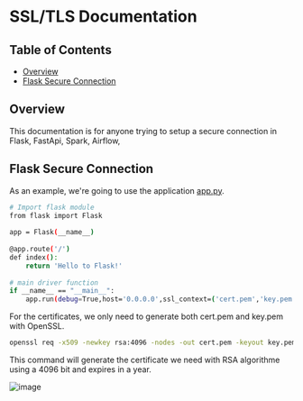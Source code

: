 # SSL/TLS Documentation

## Table of Contents

<!-- toc -->

- [Overview](#overview)
- [Flask Secure Connection](#Flask-Secure-Connection)

<!-- tocstop -->

## Overview
This documentation is for anyone trying to setup a secure connection in Flask, FastApi, Spark, Airflow, 

## Flask Secure Connection
As an example, we're going to use the application [app.py](https://github.com/KubeHawk/SSL/blob/main/Flask/app.py).

```sh
# Import flask module
from flask import Flask
 
app = Flask(__name__)
 
@app.route('/')
def index():
    return 'Hello to Flask!'
 
# main driver function
if __name__ == "__main__":
    app.run(debug=True,host='0.0.0.0',ssl_context=('cert.pem','key.pem'))
```
For the certificates, we only need to generate both cert.pem and key.pem with OpenSSL.

```sh
openssl req -x509 -newkey rsa:4096 -nodes -out cert.pem -keyout key.pem -days 365
```
This command will generate the certificate we need with RSA algorithme using a 4096 bit and expires in a year.

![image](https://github.com/KubeHawk/SSL/assets/75808939/993ce510-a9ab-4028-a1de-61fbbe19ebc7)



